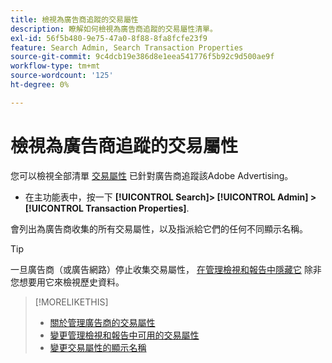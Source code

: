 ```yaml
---
title: 檢視為廣告商追蹤的交易屬性
description: 瞭解如何檢視為廣告商追蹤的交易屬性清單。
exl-id: 56f5b480-9e75-47a0-8f88-8fa8fcfe23f9
feature: Search Admin, Search Transaction Properties
source-git-commit: 9c4dcb19e386d8e1eea541776f5b92c9d500ae9f
workflow-type: tm+mt
source-wordcount: '125'
ht-degree: 0%

---
```


# 檢視為廣告商追蹤的交易屬性

您可以檢視全部清單 [交易屬性](/help/search-social-commerce/glossary.md#s-t) 已針對廣告商追蹤該Adobe Advertising。

* 在主功能表中，按一下 **[!UICONTROL Search]> [!UICONTROL Admin] >[!UICONTROL Transaction Properties]**.

會列出為廣告商收集的所有交易屬性，以及指派給它們的任何不同顯示名稱。

>[!TIP]
>
>一旦廣告商（或廣告網路）停止收集交易屬性， [在管理檢視和報告中隱藏它](transaction-property-edit-available.md) 除非您想要用它來檢視歷史資料。

>[!MORELIKETHIS]
>
>* [關於管理廣告商的交易屬性](transaction-property-about.md)
>* [變更管理檢視和報告中可用的交易屬性](transaction-property-edit-available.md)
>* [變更交易屬性的顯示名稱](transaction-property-edit-display-name.md)
